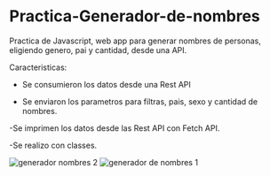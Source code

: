 # Practica-Generador-de-nombres

Practica de Javascript, web app para generar nombres de personas, eligiendo genero, pai y cantidad, desde una API.

Caracteristicas:

- Se consumieron los datos desde una Rest API

- Se enviaron los parametros para filtras, pais, sexo y cantidad de nombres.

-Se imprimen los datos desde las Rest API con Fetch API.

-Se realizo con classes.

![generador nombres 2](https://user-images.githubusercontent.com/44184015/52544905-6c227100-2d79-11e9-800f-99d4413c311a.png)
![generador de nombres 1](https://user-images.githubusercontent.com/44184015/52544906-6c227100-2d79-11e9-9ce0-2a951ba78147.png)
